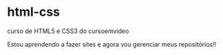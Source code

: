 # html-css
 curso de HTML5 e CSS3 do cursoemvideo

 Estou aprendendo a fazer sites e agora vou gerenciar meus repositórios!!
